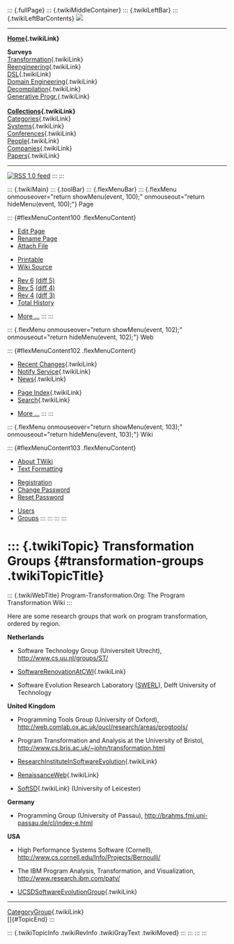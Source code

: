 ::: {.fullPage}
::: {.twikiMiddleContainer}
::: {.twikiLeftBar}
::: {.twikiLeftBarContents}
![](../pub/transformation.gif)

------------------------------------------------------------------------

**[Home](WebHome){.twikiLink}**

**Surveys**\
[Transformation](ProgramTransformation){.twikiLink}\
[Reengineering](ReengineeringWiki){.twikiLink}\
[DSL](DomainSpecificLanguages){.twikiLink}\
[Domain Engineering](DomainEngineering){.twikiLink}\
[Decompilation](DeCompilation){.twikiLink}\
[Generative Progr.](GenerativeProgrammingWiki){.twikiLink}\
\
**[Collections](CategoryCollection){.twikiLink}**\
[Categories](CategoryCategory){.twikiLink}\
[Systems](TransformationSystems){.twikiLink}\
[Conferences](TransformationConferences){.twikiLink}\
[People](TransformationPeople){.twikiLink}\
[Companies](TransformationCompanies){.twikiLink}\
[Papers](CategoryPaper){.twikiLink}

------------------------------------------------------------------------

[![](../pub/rss.gif "RSS 1.0 feed")](WebRss@skin=rss)
:::
:::

::: {.twikiMain}
::: {.toolBar}
::: {.flexMenuBar}
::: {.flexMenu onmouseover="return showMenu(event, 100);" onmouseout="return hideMenu(event, 100);"}
Page

::: {#flexMenuContent100 .flexMenuContent}
-   [Edit
    Page](http://www.program-transformation.org/edit/Transform/TransformationGroups?t=1536826273)
-   [Rename
    Page](http://www.program-transformation.org/rename/Transform/TransformationGroups)
-   [Attach
    File](http://www.program-transformation.org/attach/Transform/TransformationGroups)

<!-- -->

-   [Printable](http://www.program-transformation.org/view/Transform/TransformationGroups?skin=print.pattern)
-   [Wiki
    Source](http://www.program-transformation.org/view/Transform/TransformationGroups?skin=text&raw=on&contenttype=text/plain)

<!-- -->

-   [Rev
    6](http://www.program-transformation.org/view/Transform/TransformationGroups?rev=1.6)
    [(diff 5)](http://www.program-transformation.org/rdiff/Transform/TransformationGroups?rev1=1.6&rev2=1.5)
-   [Rev
    5](http://www.program-transformation.org/view/Transform/TransformationGroups?rev=1.5)
    [(diff 4)](http://www.program-transformation.org/rdiff/Transform/TransformationGroups?rev1=1.5&rev2=1.4)
-   [Rev
    4](http://www.program-transformation.org/view/Transform/TransformationGroups?rev=1.4)
    [(diff 3)](http://www.program-transformation.org/rdiff/Transform/TransformationGroups?rev1=1.4&rev2=1.3)
-   [Total
    History](http://www.program-transformation.org/rdiff/Transform/TransformationGroups)

<!-- -->

-   [More
    \...](http://www.program-transformation.org/oops/Transform/TransformationGroups?template=oopsmore&param1=1.6&param2=1.6)
:::
:::

::: {.flexMenu onmouseover="return showMenu(event, 102);" onmouseout="return hideMenu(event, 102);"}
Web

::: {#flexMenuContent102 .flexMenuContent}
-   [Recent Changes](WebChanges){.twikiLink}
-   [Notify Service](WebNotify){.twikiLink}
-   [News](WebNews){.twikiLink}

<!-- -->

-   [Page Index](WebIndex){.twikiLink}
-   [Search](WebSearch){.twikiLink}

<!-- -->

-   [More
    \...](http://www.program-transformation.org/oops/Transform/TransformationGroups?template=oopsmore&param1=1.6&param2=1.6)
:::
:::

::: {.flexMenu onmouseover="return showMenu(event, 103);" onmouseout="return hideMenu(event, 103);"}
Wiki

::: {#flexMenuContent103 .flexMenuContent}
-   [About
    TWiki](http://www.program-transformation.org/view/TWiki/WebHome)
-   [Text
    Formatting](http://www.program-transformation.org/view/TWiki/TextFormattingRules)

<!-- -->

-   [Registration](http://www.program-transformation.org/view/TWiki/TWikiRegistration)
-   [Change
    Password](http://www.program-transformation.org/view/TWiki/ChangePassword)
-   [Reset
    Password](http://www.program-transformation.org/view/TWiki/ResetPassword)

<!-- -->

-   [Users](http://www.program-transformation.org/view/Main/TWikiUsers)
-   [Groups](http://www.program-transformation.org/view/Main/TWikiGroups)
:::
:::
:::
:::

::: {.twikiTopic}
Transformation Groups {#transformation-groups .twikiTopicTitle}
=====================

::: {.twikiWebTitle}
Program-Transformation.Org: The Program Transformation Wiki
:::

Here are some research groups that work on program transformation,
ordered by region.

**Netherlands**

-   Software Technology Group (Universiteit Utrecht),
    <http://www.cs.uu.nl/groups/ST/>

<!-- -->

-   [SoftwareRenovationAtCWI](SoftwareRenovationAtCWI){.twikiLink}

<!-- -->

-   Software Evolution Research Laboratory
    ([SWERL](http://www.swerl.tudelft.nl)), Delft University of
    Technology

**United Kingdom**

-   Programming Tools Group (University of Oxford),
    <http://web.comlab.ox.ac.uk/oucl/research/areas/progtools/>

<!-- -->

-   Program Transformation and Analysis at the University of Bristol,
    <http://www.cs.bris.ac.uk/~john/transformation.html>

<!-- -->

-   [ResearchInstituteInSoftwareEvolution](ResearchInstituteInSoftwareEvolution){.twikiLink}

<!-- -->

-   [RenaissanceWeb](RenaissanceWeb){.twikiLink}

<!-- -->

-   [SoftSD](SoftSD){.twikiLink} (University of Leicester)

**Germany**

-   Programming Group (University of Passau),
    <http://brahms.fmi.uni-passau.de/cl/index-e.html>

**USA**

-   High Performance Systems Software (Cornell),
    <http://www.cs.cornell.edu/Info/Projects/Bernoulli/>

<!-- -->

-   The IBM Program Analysis, Transformation, and Visualization,
    <http://www.research.ibm.com/patv/>

<!-- -->

-   [UCSDSoftwareEvolutionGroup](UCSDSoftwareEvolutionGroup){.twikiLink}

------------------------------------------------------------------------

[CategoryGroup](CategoryGroup){.twikiLink}\
[]{#TopicEnd}
:::

::: {.twikiTopicInfo .twikiRevInfo .twikiGrayText .twikiMoved}
:::
:::
:::
:::
